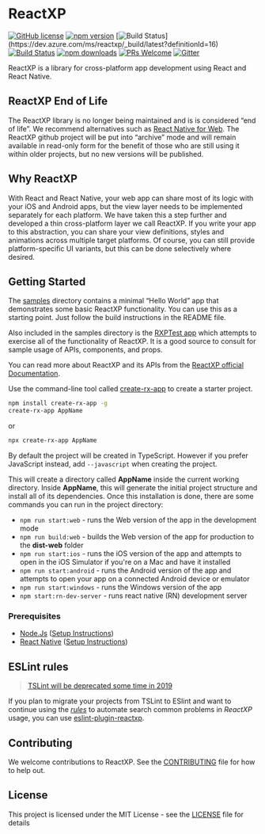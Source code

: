 # ReactXP

[![GitHub license](https://img.shields.io/badge/license-MIT-blue.svg?style=flat-square)](https://github.com/Microsoft/reactxp/blob/master/LICENSE) [![npm version](https://img.shields.io/npm/v/reactxp.svg?style=flat-square)](https://www.npmjs.com/package/reactxp) [![Build Status](https://dev.azure.com/ms/reactxp/_apis/build/status/Microsoft.reactxp?)](https://dev.azure.com/ms/reactxp/_build/latest?definitionId=16) [![Build Status](https://img.shields.io/travis/Microsoft/reactxp/master.svg?style=flat-square)](https://travis-ci.org/Microsoft/reactxp) [![npm downloads](https://img.shields.io/npm/dm/reactxp.svg?style=flat-square)](https://www.npmjs.com/package/reactxp) [![PRs Welcome](https://img.shields.io/badge/PRs-welcome-brightgreen.svg?style=flat-square)](https://github.com/Microsoft/reactxp#contributing) [![Gitter](https://img.shields.io/gitter/room/nwjs/nw.js.svg?style=flat-square)](https://gitter.im/msreactxp/Lobby)


ReactXP is a library for cross-platform app development using React and React Native.

## ReactXP End of Life
The ReactXP library is no longer being maintained and is is considered “end of life”. We recommend alternatives such as [React Native for Web](https://necolas.github.io/react-native-web/docs/). The ReactXP github project will be put into “archive” mode and will remain available in read-only form for the benefit of those who are still using it within older projects, but no new versions will be published.

## Why ReactXP
With React and React Native, your web app can share most of its logic with your iOS and Android apps, but the view layer needs to be implemented separately for each platform. We have taken this a step further and developed a thin cross-platform layer we call ReactXP. If you write your app to this abstraction, you can share your view definitions, styles and animations across multiple target platforms. Of course, you can still provide platform-specific UI variants, but this can be done selectively where desired.

## Getting Started
The [samples](/samples) directory contains a minimal “Hello World” app that demonstrates some basic ReactXP functionality. You can use this as a starting point. Just follow the build instructions in the README file.

Also included in the samples directory is the [RXPTest app](/samples/RXPTest) which attempts to exercise all of the functionality of ReactXP. It is a good source to consult for sample usage of APIs, components, and props.

You can read more about ReactXP and its APIs from the [ReactXP official Documentation](https://microsoft.github.io/reactxp/docs/getting-started.html).

Use the command-line tool called [create-rx-app](https://github.com/a-tarasyuk/create-rx-app) to create a starter project.

```sh
npm install create-rx-app -g
create-rx-app AppName
```

or

```sh
npx create-rx-app AppName
```

By default the project will be created in TypeScript. However if you prefer JavaScript instead, add `--javascript` when creating the project.

This will create a directory called **AppName** inside the current working directory. Inside **AppName**, this will generate the initial project structure and install all of its dependencies. Once this installation is done, there are some commands you can run in the project directory:

- `npm run start:web` - runs the Web version of the app in the development mode
- `npm run build:web` - builds the Web version of the app for production to the **dist-web** folder
- `npm run start:ios` - runs the iOS version of the app and attempts to open in the iOS Simulator if you're on a Mac and have it installed
- `npm run start:android` - runs the Android version of the app and attempts to open your app on a connected Android device or emulator
- `npm run start:windows` - runs the Windows version of the app
- `npm start:rn-dev-server` - runs react native (RN) development server

### Prerequisites
* [Node.Js](https://nodejs.org/) ([Setup Instructions](https://nodejs.org/en/download/package-manager/))
* [React Native](https://facebook.github.io/react-native/) ([Setup Instructions](https://facebook.github.io/react-native/docs/getting-started))

## ESLint rules

> [TSLint will be deprecated some time in 2019](https://github.com/palantir/tslint)

If you plan to migrate your projects from TSLint to ESlint and want to continue using the [_rules_](https://github.com/microsoft/reactxp/tree/master/src/tslint) to automate search common problems in *ReactXP* usage, you can use [eslint-plugin-reactxp](https://github.com/a-tarasyuk/eslint-plugin-reactxp).

## Contributing

We welcome contributions to ReactXP. See the [CONTRIBUTING](./CONTRIBUTING.md) file for how to help out.

## License
This project is licensed under the MIT License - see the [LICENSE](LICENSE) file for details
